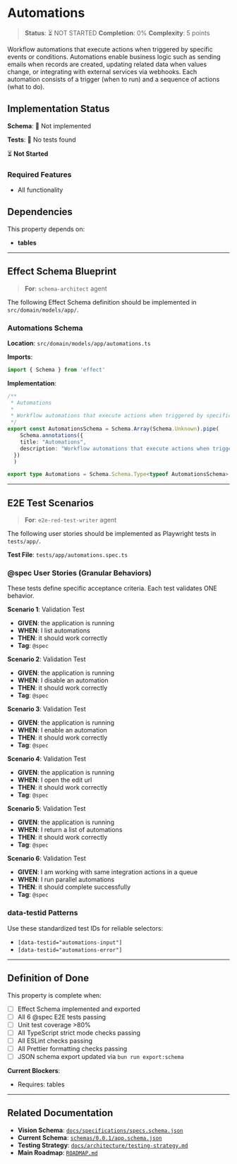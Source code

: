 # Automations

> **Status**: ⏳ NOT STARTED
> **Completion**: 0%
> **Complexity**: 5 points

Workflow automations that execute actions when triggered by specific events or conditions. Automations enable business logic such as sending emails when records are created, updating related data when values change, or integrating with external services via webhooks. Each automation consists of a trigger (when to run) and a sequence of actions (what to do).

## Implementation Status

**Schema**: 🔴 Not implemented

**Tests**: 🔴 No tests found

⏳ **Not Started**

### Required Features

- All functionality

## Dependencies

This property depends on:

- **tables**

---

## Effect Schema Blueprint

> **For**: `schema-architect` agent

The following Effect Schema definition should be implemented in `src/domain/models/app/`.

### Automations Schema

**Location**: `src/domain/models/app/automations.ts`

**Imports**:

```typescript
import { Schema } from 'effect'
```

**Implementation**:

```typescript
/**
 * Automations
 * 
 * Workflow automations that execute actions when triggered by specific events or conditions. Automations enable business logic such as sending emails when records are created, updating related data when values change, or integrating with external services via webhooks. Each automation consists of a trigger (when to run) and a sequence of actions (what to do).
 */
export const AutomationsSchema = Schema.Array(Schema.Unknown).pipe(
    Schema.annotations({
    title: "Automations",
    description: "Workflow automations that execute actions when triggered by specific events or conditions. Automations enable business logic such as sending emails when records are created, updating related data when values change, or integrating with external services via webhooks. Each automation consists of a trigger (when to run) and a sequence of actions (what to do)."
  })
  )

export type Automations = Schema.Schema.Type<typeof AutomationsSchema>
```

---

## E2E Test Scenarios

> **For**: `e2e-red-test-writer` agent

The following user stories should be implemented as Playwright tests in `tests/app/`.

**Test File**: `tests/app/automations.spec.ts`

### @spec User Stories (Granular Behaviors)

These tests define specific acceptance criteria. Each test validates ONE behavior.

**Scenario 1**: Validation Test

- **GIVEN**: the application is running
- **WHEN**: I list automations
- **THEN**: it should work correctly
- **Tag**: `@spec`

**Scenario 2**: Validation Test

- **GIVEN**: the application is running
- **WHEN**: I disable an automation
- **THEN**: it should work correctly
- **Tag**: `@spec`

**Scenario 3**: Validation Test

- **GIVEN**: the application is running
- **WHEN**: I enable an automation
- **THEN**: it should work correctly
- **Tag**: `@spec`

**Scenario 4**: Validation Test

- **GIVEN**: the application is running
- **WHEN**: I open the edit url
- **THEN**: it should work correctly
- **Tag**: `@spec`

**Scenario 5**: Validation Test

- **GIVEN**: the application is running
- **WHEN**: I return a list of automations
- **THEN**: it should work correctly
- **Tag**: `@spec`

**Scenario 6**: Validation Test

- **GIVEN**: I am working with same integration actions in a queue
- **WHEN**: I run parallel automations
- **THEN**: it should complete successfully
- **Tag**: `@spec`

### data-testid Patterns

Use these standardized test IDs for reliable selectors:

- `[data-testid="automations-input"]`
- `[data-testid="automations-error"]`

---

## Definition of Done

This property is complete when:

- [ ] Effect Schema implemented and exported
- [ ] All 6 @spec E2E tests passing
- [ ] Unit test coverage >80%
- [ ] All TypeScript strict mode checks passing
- [ ] All ESLint checks passing
- [ ] All Prettier formatting checks passing
- [ ] JSON schema export updated via `bun run export:schema`

**Current Blockers**:

- Requires: tables

---

## Related Documentation

- **Vision Schema**: [`docs/specifications/specs.schema.json`](../specs.schema.json)
- **Current Schema**: [`schemas/0.0.1/app.schema.json`](../../schemas/0.0.1/app.schema.json)
- **Testing Strategy**: [`docs/architecture/testing-strategy.md`](../../architecture/testing-strategy.md)
- **Main Roadmap**: [`ROADMAP.md`](../../../ROADMAP.md)
